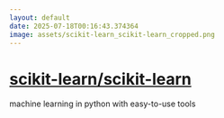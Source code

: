 ```yaml
---
layout: default
date: 2025-07-18T00:16:43.374364
image: assets/scikit-learn_scikit-learn_cropped.png
---
```


# [scikit-learn/scikit-learn](https://github.com/scikit-learn/scikit-learn)

machine learning in python with easy-to-use tools
